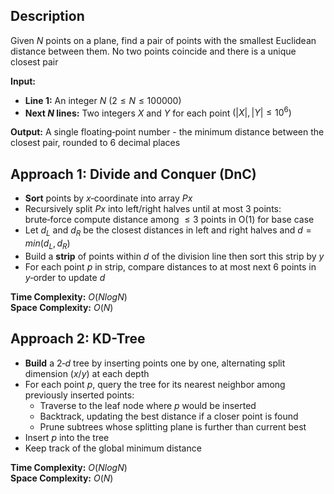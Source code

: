 ## Description
Given $N$ points on a plane, find a pair of points with the smallest Euclidean distance between them. No two points coincide and there is a unique closest pair

**Input:**
- **Line $1$:** An integer $N$ $(2 \leq N \leq 100000)$
- **Next $N$ lines:** Two integers $X$ and $Y$ for each point $(|X|, |Y| \leq 10^6)$

**Output:** A single floating‑point number - the minimum distance between the closest pair, rounded to $6$ decimal places

## Approach 1: Divide and Conquer (DnC)
- **Sort** points by $x$‑coordinate into array $Px$
- Recursively split $Px$ into left/right halves until at most $3$ points: brute‑force compute distance among $\leq 3$ points in O(1) for base case
- Let $d_L$ and $d_R$ be the closest distances in left and right halves and $d = min(d_L, d_R)$
- Build a **strip** of points within $d$ of the division line then sort this strip by $y$
- For each point $p$ in strip, compare distances to at most next $6$ points in $y$‑order to update $d$

**Time Complexity:** $O(NlogN)$  
**Space Complexity:** $O(N)$

## Approach 2: KD-Tree
- **Build** a $2‑d$ tree by inserting points one by one, alternating split dimension $(x/y)$ at each depth
- For each point $p$, query the tree for its nearest neighbor among previously inserted points:
    - Traverse to the leaf node where $p$ would be inserted
    - Backtrack, updating the best distance if a closer point is found
    - Prune subtrees whose splitting plane is further than current best
- Insert $p$ into the tree
- Keep track of the global minimum distance

**Time Complexity:** $O(NlogN)$  
**Space Complexity:** $O(N)$
